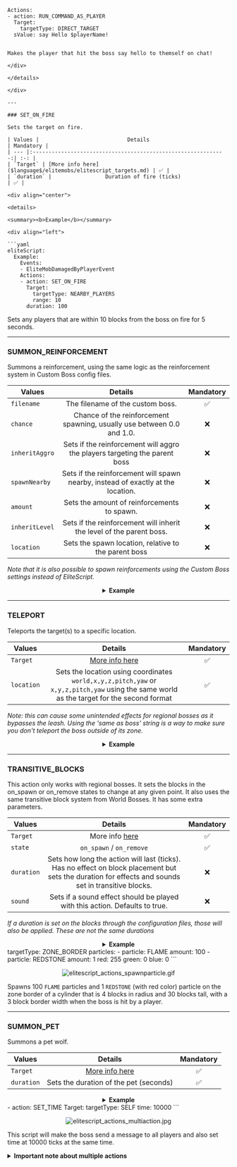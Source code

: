     Actions:
    - action: RUN_COMMAND_AS_PLAYER
      Target:
        targetType: DIRECT_TARGET
      sValue: say Hello $playerName!
```

Makes the player that hit the boss say hello to themself on chat!

</div>

</details>

</div>

---

### SET_ON_FIRE

Sets the target on fire.

| Values |                            Details                            | Mandatory |
| --- |:-------------------------------------------------------------:| :-: |
| `Target` | [More info here]($language$/elitemobs/elitescript_targets.md) | ✅ |
| `duration` |                 Duration of fire (ticks)                  | ✅ |

<div align="center">

<details> 

<summary><b>Example</b></summary>

<div align="left">

```yaml
eliteScript:
  Example:
    Events:
    - EliteMobDamagedByPlayerEvent
    Actions:
    - action: SET_ON_FIRE
      Target: 
        targetType: NEARBY_PLAYERS
        range: 10
      duration: 100
```

Sets any players that are within 10 blocks from the boss on fire for 5 seconds.

</div>

</details>

</div>

---

### SUMMON_REINFORCEMENT

Summons a reinforcement, using the same logic as the reinforcement system in Custom Boss config files.

| Values | Details | Mandatory |
| --- | :-: | :-: |
| `filename` | The filename of the custom boss. | ✅ |
| `chance` | Chance of the reinforcement spawning, usually use between 0.0 and 1.0. | ❌ |
| `inheritAggro` | Sets if the reinforcement will aggro the players targeting the parent boss | ❌ |
| `spawnNearby` | Sets if the reinforcement will spawn nearby, instead of exactly at the location. | ❌ |
| `amount` | Sets the amount of reinforcements to spawn. | ❌ |
| `inheritLevel` | Sets if the reinforcement will inherit the level of the parent boss. | ❌ |
| `location` | Sets the spawn location, relative to the parent boss | ❌ |

*Note that it is also possible to spawn reinforcements using the Custom Boss settings instead of EliteScript.*

<div align="center">

<details>

<summary><b>Example</b></summary>

<div align="left">

```yaml
eliteScript:
 Example:
  Events:
  - EliteMobDamagedByPlayerEvent
  Actions:
  - action: SUMMON_REINFORCEMENT
    filename: test_boss.yml
    amount: 3
    inheritLevel: true
    inheritAggro: true
    spawnNearby: true
```

Will summon 3 `test_boss.yml` reinforcements when a player hits the boss. Those reinforcements will inherit the parent boss level, will inherit the aggro and will spawn nearby instead of on top of the boss.

</div>

</details>

</div>

---

### TELEPORT

Teleports the target(s) to a specific location.

| Values |                            Details                            | Mandatory |
| --- |:-------------------------------------------------------------:| :-: |
| `Target` | [More info here]($language$/elitemobs/elitescript_targets.md) | ✅ |
| `location` | Sets the location using coordinates `world,x,y,z,pitch,yaw` or `x,y,z,pitch,yaw` using the same world as the target for the second format | ✅ |

*Note: this can cause some unintended effects for regional bosses as it bypasses the leash. Using the 'same as boss' string is a way to make sure you don't teleport the boss outside of its zone.*

<div align="center">

<details> 

<summary><b>Example</b></summary>

<div align="left">

```yaml
eliteScript:
  Example:
    Events:
    - EliteMobDamagedByPlayerEvent
    Actions:
    - action: TELEPORT
      Target:
        targetType: SELF
      location: 0,10,0,0,0
```

Teleports the boss 10 blocks into the air, relative to where it was.

</div>

</details>

</div>

---

### TRANSITIVE_BLOCKS

This action only works with regional bosses. It sets the blocks in the on\_spawn or on\_remove states to change at any given point. It also uses the same transitive block system from World Bosses. It has some extra parameters.

| Values | Details | Mandatory |
| --- | :-: | :-: |
| `Target` | More info [here]($language$/elitemobs/elitescript_targets.md)| ✅ |
| `state`  |     `on_spawn` / `on_remove`    | ✅  |
| `duration`  | Sets how long the action will last (ticks). Has no effect on block placement but sets the duration for effects and sounds set in transitive blocks.  | ❌  |
| `sound`  | Sets if a sound effect should be played with this action. Defaults to true.  | ❌  |

*If a duration is set on the blocks through the configuration files, those will also be applied. These are not the same durations*

<div align="center">

<details> 

<summary><b>Example</b></summary>

<div align="left">

```yaml
eliteScript:
  Example:
    Events:
    - EliteMobDamagedByPlayerEvent
    Actions:
    - action: TRANSITIVE_BLOCKS
      Target: 
        targetType: SELF
      state: on_spawn
```

Will make the transitive blocks that have been set to on\_spawn for the location of the boss load and generate.

</div>

</details>

</div>
        targetType: ZONE_BORDER
      particles:
      - particle: FLAME
        amount: 100
      - particle: REDSTONE
        amount: 1
        red: 255
        green: 0
        blue: 0
```

<div align="center">

![elitescript_actions_spawnparticle.gif](../../../img/wiki/elitescript_actions_spawnparticle.gif)

</div>

Spawns 100 `FLAME` particles and 1 `REDSTONE` (with red color) particle on the zone border of a cylinder that is 4 blocks in radius and 30 blocks tall, with a 3 block border width when the boss is hit by a player.

</div>

</details>

</div>

---

### SUMMON_PET

Summons a pet wolf.

| Values |                            Details                            | Mandatory |
| --- |:-------------------------------------------------------------:| :-: |
| `Target` | [More info here]($language$/elitemobs/elitescript_targets.md) | ✅ |
| `duration` |             Sets the duration of the pet (seconds)              | ✅ |

<div align="center">

<details> 

<summary><b>Example</b></summary>

<div align="left">

```yaml
eliteScript:
  Example:
    Events:
    - EliteMobDamagedByPlayerEvent
    Actions:
    - action: SUMMON_PET
      Target: 
        targetType: NEARBY_PLAYERS
        range: 10
      duration: 120
```

Spawns a temporary pet wolf near any player that is within 10 blocks from the boss for 120 seconds.

</div>

</details>

</div>
        - action: SET_TIME
          Target:
            targetType: SELF
          time: 10000
```

<div align="center">

![elitescript_actions_multiaction.jpg](../../../img/wiki/elitescript_actions_multiaction.jpg)

</div>

This script will make the boss send a message to all players and also set time at 10000 ticks at the same time.

<details>

<summary><b>Important note about multiple actions</b></summary>

Multiple actions will start from top to bottom and are done sequentially (one after the other) with as little time delay as possible, as if they are all part of a single action.

If you want multiple actions to happen with an specific time delay between them, you should chain your actions by setting a wait timer on each action.

*A wait of 1 tick (0.05 seconds) is enough to separate the execution of the actions.*

</details>
